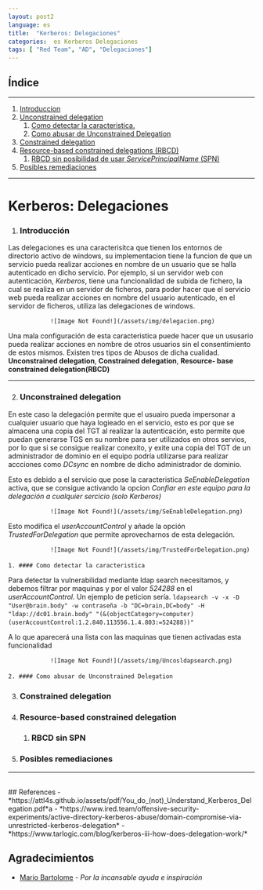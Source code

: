 ```yaml
---
layout: post2
language: es
title:  "Kerberos: Delegaciones"
categories:  es Kerberos Delegaciones
tags: [ "Red Team", "AD", "Delegaciones"]
---
```


## Índice
---
1. [Introduccion](#kerberos:-delegaciones)
2. [Unconstrained delegation](#unconstrained-delegation)
	1. [Como detectar la caracteristica.](#como-detectar-la-caracteristica)
	2. [Como abusar de Unconstrained Delegation](#como-abusar-de-unconstrained-delegation)
3. [Constrained delegation](#constrained-delegation)
4. [Resource-based constrained delegations (RBCD)](#resource-based-constrained-delegation)
	1. [RBCD sin posibilidad de usar *ServicePrincipalName* (SPN)](#rbcd-sin-spn)
5. [Posibles remediaciones](#posibles-remediaciones)

---

# Kerberos: Delegaciones

1. ### Introducción
Las delegaciones es una caracterisitca que tienen los entornos de directorio activo de windows, su implementacion tiene la funcion de que un servicio pueda realizar acciones en nombre de un usuario que se halla autenticado en dicho servicio. Por ejemplo, si un servidor web con autenticación, *Kerberos*, tiene una funcionalidad de subida de fichero, la cual se realiza en un servidor de ficheros, para poder hacer que el servicio web pueda realizar acciones en nombre del usuario autenticado, en el servidor de ficheros, utiliza las delegaciones de windows.

				![Image Not Found!](/assets/img/delegacion.png)

 
Una mala configuración de esta caracteristica puede hacer que un ususario pueda realizar acciones en nombre de otros usuarios sin el consentimiento de estos mismos. Existen tres tipos de Abusos de dicha cualidad. **Unconstrained delegation**, **Constrained delegation**, **Resource- base constrained delegation(RBCD)**
<br>

---

2. ### Unconstrained delegation
En este caso la delegación permite que el usuairo pueda impersonar a cualquier usuario que haya logieado en el servicio, esto es por que se almacena una copia del TGT al realizar la autenticación, esto permite que puedan generarse TGS en su nombre para ser utilizados en otros servios, por lo que si se consigue realizar conexito, y exite una copia del TGT de un administrador de dominio en el equipo podría utilizarse para realizar accciones como *DCsync* en nombre de dicho administrador de dominio.

Esto es debido a el servicio que pose la caracteristica *SeEnableDelegation* activa, que se consigue activando la opcion *Confiar en este equipo para la delegación a cualquier sercicio (solo Kerberos)*

				![Image Not Found!](/assets/img/SeEnableDelegation.png)


Esto modifica el *userAccountControl* y añade la opción *TrustedForDelegation* que permite aprovecharnos de esta delegación.

				![Image Not Found!](/assets/img/TrustedForDelegation.png)

	1. #### Como detectar la caracteristica
Para detectar la vulnerabilidad mediante ldap search necesitamos, y debemos filtrar por maquinas y por el valor *524288* en el *userAccountControl*. Un ejemplo de peticion sería.
`ldapsearch -v -x -D "User@brain.body" -w contraseña -b "DC=brain,DC=body" -H "ldap://dc01.brain.body" "(&(objectCategory=computer)(userAccountControl:1.2.840.113556.1.4.803:=524288))"`

A lo que aparecerá una lista con las maquinas que tienen activadas esta funcionalidad

				![Image Not Found!](/assets/img/Uncosldapsearch.png)

	2. #### Como abusar de Unconstrained Delegation


3. ### Constrained delegation
4. ### Resource-based constrained delegation 
	1. ### RBCD sin SPN

5. ### Posibles remediaciones

---

<br>
## References
- *https://attl4s.github.io/assets/pdf/You_do_(not)_Understand_Kerberos_Delegation.pdf*a
- *https://www.ired.team/offensive-security-experiments/active-directory-kerberos-abuse/domain-compromise-via-unrestricted-kerberos-delegation*
- *https://www.tarlogic.com/blog/kerberos-iii-how-does-delegation-work/*
 


## Agradecimientos
- [Mario Bartolome](https://github.com/MarioBartolome) - *Por la incansable ayuda e inspiración* 
